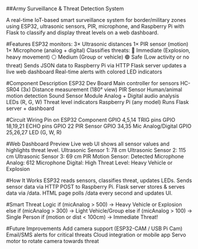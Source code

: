  ##Army Surveillance & Threat Detection System
 
A real-time IoT-based smart surveillance system for border/military zones using ESP32, ultrasonic sensors, PIR, microphone, and Raspberry Pi with Flask to classify and display threat levels on a web dashboard.

#Features
ESP32 monitors:
 3× Ultrasonic distances
 1× PIR sensor (motion)
 1× Microphone (analog + digital)
Classifies threats:
 🔴 Immediate (Explosion, heavy movement)
 ⚪ Medium (Group or vehicle)
 🟢 Safe (Low activity or no threat)
Sends JSON data to Raspberry Pi via HTTP
Flask server updates a live web dashboard
Real-time alerts with colored LED indicators


#Component	Description
ESP32 Dev Board	Main controller for sensors
HC-SR04 (3x)	Distance measurement (180° view)
PIR Sensor	Human/animal motion detection
Sound Sensor Module	Analog + Digital audio analysis
LEDs (R, G, W)	Threat level indicators
Raspberry Pi (any model)	Runs Flask server + dashboard

#Circuit Wiring
Pin on ESP32	Component
GPIO 4,5,14	TRIG pins
GPIO 18,19,21	ECHO pins
GPIO 22	PIR Sensor
GPIO 34,35	Mic Analog/Digital
GPIO 25,26,27	LED (G, W, R)

#Web Dashboard Preview
Live web UI shows all sensor values and highlights threat level.
Ultrasonic Sensor 1: 78 cm
Ultrasonic Sensor 2: 115 cm
Ultrasonic Sensor 3: 69 cm
PIR Motion Sensor: Detected
Microphone Analog: 612
Microphone Digital: High
Threat Level: Heavy Vehicle or Explosion

#How It Works
ESP32 reads sensors, classifies threat, updates LEDs.
Sends sensor data via HTTP POST to Raspberry Pi.
Flask server stores & serves data via /data.
HTML page polls /data every second and updates UI.

#Smart Threat Logic
if (micAnalog > 500) → Heavy Vehicle or Explosion
else if (micAnalog > 300) → Light Vehicle/Group
else if (micAnalog > 100) → Single Person
if (motion or dist < 100cm) → Immediate Threat!

#Future Improvements
Add camera support (ESP32-CAM / USB Pi Cam)
Email/SMS alerts for critical threats
Cloud integration or mobile app
Servo motor to rotate camera towards threat



